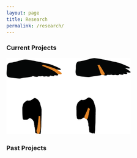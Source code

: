 ```yaml
---
layout: page
title: Research
permalink: /research/
---
```

### Current Projects
<a href="/_posts/ffint.md">
<img border="0" alt="FFINT" src="/images/ffint.png" width="325" height="200">
</a></br>

### Past Projects


